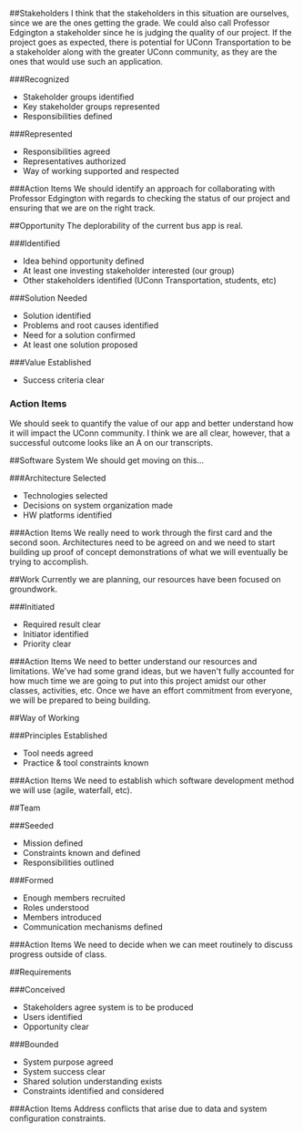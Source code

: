 ##Stakeholders
I think that the stakeholders in this situation are ourselves, since we are the ones getting the grade. We could also call Professor Edgington a stakeholder since he is judging the quality of our project. If the project goes as expected, there is potential for UConn Transportation to be a stakeholder along with the greater UConn community, as they are the ones that would use such an application.

###Recognized
- Stakeholder groups identified
- Key stakeholder groups represented
- Responsibilities defined

###Represented
- Responsibilities agreed
- Representatives authorized
- Way of working supported and respected

###Action Items
We should identify an approach for collaborating with Professor Edgington with regards to checking the status of our project and ensuring that we are on the right track.

##Opportunity
The deplorability of the current bus app is real.

###Identified
- Idea behind opportunity defined
- At least one investing stakeholder interested (our group)
- Other stakeholders identified (UConn Transportation, students, etc)

###Solution Needed
- Solution identified
- Problems and root causes identified
- Need for a solution confirmed
- At least one solution proposed

###Value Established
- Success criteria clear

### Action Items
We should seek to quantify the value of our app and better understand how it will impact the UConn community. I think we are all clear, however, that a successful outcome looks like an A on our transcripts.

##Software System
We should get moving on this...

###Architecture Selected
- Technologies selected
- Decisions on system organization made
- HW platforms identified

###Action Items
We really need to work through the first card and the second soon. Architectures need to be agreed on and we need to start building up proof of concept demonstrations of what we will eventually be trying to accomplish.

##Work
Currently we are planning, our resources have been focused on groundwork.

###Initiated
- Required result clear
- Initiator identified
- Priority clear

###Action Items
We need to better understand our resources and limitations. We've had some grand ideas, but we haven't fully accounted for how much time we are going to put into this project amidst our other classes, activities, etc. Once we have an effort commitment from everyone, we will be prepared to being building.

##Way of Working

###Principles Established
- Tool needs agreed
- Practice & tool constraints known

###Action Items
We need to establish which software development method we will use (agile, waterfall, etc).

##Team

###Seeded
- Mission defined
- Constraints known and defined
- Responsibilities outlined

###Formed
- Enough members recruited
- Roles understood
- Members introduced
- Communication mechanisms defined

###Action Items
We need to decide when we can meet routinely to discuss progress outside of class.

##Requirements

###Conceived
- Stakeholders agree system is to be produced
- Users identified
- Opportunity clear

###Bounded
- System purpose agreed
- System success clear
- Shared solution understanding exists
- Constraints identified and considered

###Action Items
Address conflicts that arise due to data and system configuration constraints.
